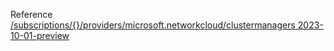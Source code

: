 Reference [/subscriptions/{}/providers/microsoft.networkcloud/clustermanagers 2023-10-01-preview](/Resources/mgmt-plane/L3N1YnNjcmlwdGlvbnMve30vcHJvdmlkZXJzL21pY3Jvc29mdC5uZXR3b3JrY2xvdWQvY2x1c3Rlcm1hbmFnZXJz/2023-10-01-preview.xml)
